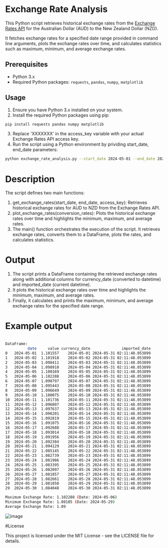  # Exchange Rate Analysis

This Python script retrieves historical exchange rates from the [Exchange Rates API](https://exchangeratesapi.io/) for the Australian Dollar (AUD) to the New Zealand Dollar (NZD). 

It fetches exchange rates for a specified date range provided in command line arguments, plots the exchange rates over time, and calculates statistics such as maximum, minimum, and average exchange rates.

## Prerequisites

- Python 3.x
- Required Python packages: `requests`, `pandas`, `numpy`, `matplotlib`

## Usage

1. Ensure you have Python 3.x installed on your system.
2. Install the required Python packages using pip:

```bash
pip install requests pandas numpy matplotlib
```

3. Replace 'XXXXXXX' in the access_key variable with your actual Exchange Rates API access key.
4. Run the script using a Python environment by prividing start_date, end_date parameters:

```bash 
python exchange_rate_analysis.py --start_date 2024-05-01 --end_date 20204-5-31
```

# Description
The script defines two main functions:

1. get_exchange_rates(start_date, end_date, access_key): Retrieves historical exchange rates for AUD to NZD from the Exchange Rates API.
2. plot_exchange_rates(conversion_rates): Plots the historical exchange rates over time and highlights the minimum, maximum, and average rates.
3. The main() function orchestrates the execution of the script. It retrieves exchange rates, converts them to a DataFrame, plots the rates, and calculates statistics.


# Output

1. The script prints a DataFrame containing the retrieved exchange rates along with additional columns for currency_date (converted to datetime) and imported_date (current datetime).
2. It plots the historical exchange rates over time and highlights the minimum, maximum, and average rates.
3. Finally, it calculates and prints the maximum, minimum, and average exchange rates for the specified date range.

# Example output

```bash

DataFrame:
          date     value currency_date              imported_date
0   2024-05-01  1.101557    2024-05-01 2024-05-31 02:11:48.053899
1   2024-05-02  1.101918    2024-05-02 2024-05-31 02:11:48.053899
2   2024-05-03  1.098411    2024-05-03 2024-05-31 02:11:48.053899
3   2024-05-04  1.098910    2024-05-04 2024-05-31 02:11:48.053899
4   2024-05-05  1.100169    2024-05-05 2024-05-31 02:11:48.053899
5   2024-05-06  1.102288    2024-05-06 2024-05-31 02:11:48.053899
6   2024-05-07  1.098797    2024-05-07 2024-05-31 02:11:48.053899
7   2024-05-08  1.095443    2024-05-08 2024-05-31 02:11:48.053899
8   2024-05-09  1.096649    2024-05-09 2024-05-31 02:11:48.053899
9   2024-05-10  1.100075    2024-05-10 2024-05-31 02:11:48.053899
10  2024-05-11  1.101736    2024-05-11 2024-05-31 02:11:48.053899
11  2024-05-12  1.096807    2024-05-12 2024-05-31 02:11:48.053899
12  2024-05-13  1.097637    2024-05-13 2024-05-31 02:11:48.053899
13  2024-05-14  1.096201    2024-05-14 2024-05-31 02:11:48.053899
14  2024-05-15  1.092819    2024-05-15 2024-05-31 02:11:48.053899
15  2024-05-16  1.091075    2024-05-16 2024-05-31 02:11:48.053899
16  2024-05-17  1.092688    2024-05-17 2024-05-31 02:11:48.053899
17  2024-05-18  1.093014    2024-05-18 2024-05-31 02:11:48.053899
18  2024-05-19  1.091956    2024-05-19 2024-05-31 02:11:48.053899
19  2024-05-20  1.092384    2024-05-20 2024-05-31 02:11:48.053899
20  2024-05-21  1.094129    2024-05-21 2024-05-31 02:11:48.053899
21  2024-05-22  1.085145    2024-05-22 2024-05-31 02:11:48.053899
22  2024-05-23  1.082739    2024-05-23 2024-05-31 02:11:48.053899
23  2024-05-24  1.081986    2024-05-24 2024-05-31 02:11:48.053899
24  2024-05-25  1.083395    2024-05-25 2024-05-31 02:11:48.053899
25  2024-05-26  1.082097    2024-05-26 2024-05-31 02:11:48.053899
26  2024-05-27  1.081857    2024-05-27 2024-05-31 02:11:48.053899
27  2024-05-28  1.082661    2024-05-28 2024-05-31 02:11:48.053899
28  2024-05-29  1.081850    2024-05-29 2024-05-31 02:11:48.053899
29  2024-05-30  1.084048    2024-05-30 2024-05-31 02:11:48.053899

Maximum Exchange Rate: 1.102288 (Date: 2024-05-06)
Minimum Exchange Rate: 1.08185 (Date: 2024-05-29)
Average Exchange Rate: 1.09
```

![image](https://github.com/pavanerravelli/ExchangeratesApicall/assets/171128460/caf41b46-641c-45f4-8b6a-8fe53d47db5d)

#License

This project is licensed under the MIT License - see the LICENSE file for details.
